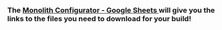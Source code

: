 ### The [Monolith Configurator - Google Sheets ](https://docs.google.com/spreadsheets/d/14mWAb1CxOuovr1oKOu4pIA4AFW-SMeCLfFVxeun0VMA/edit?usp=sharing) will give you the links to the files you need to download for your build!
